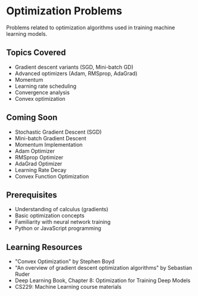 # Optimization Problems

Problems related to optimization algorithms used in training machine learning models.

## Topics Covered

- Gradient descent variants (SGD, Mini-batch GD)
- Advanced optimizers (Adam, RMSprop, AdaGrad)
- Momentum
- Learning rate scheduling
- Convergence analysis
- Convex optimization

## Coming Soon

- Stochastic Gradient Descent (SGD)
- Mini-batch Gradient Descent
- Momentum Implementation
- Adam Optimizer
- RMSprop Optimizer
- AdaGrad Optimizer
- Learning Rate Decay
- Convex Function Optimization

## Prerequisites

- Understanding of calculus (gradients)
- Basic optimization concepts
- Familiarity with neural network training
- Python or JavaScript programming

## Learning Resources

- "Convex Optimization" by Stephen Boyd
- "An overview of gradient descent optimization algorithms" by Sebastian Ruder
- Deep Learning Book, Chapter 8: Optimization for Training Deep Models
- CS229: Machine Learning course materials
